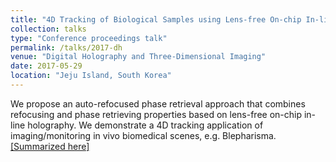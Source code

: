 ```yaml
---
title: "4D Tracking of Biological Samples using Lens-free On-chip In-line Holography"
collection: talks
type: "Conference proceedings talk"
permalink: /talks/2017-dh
venue: "Digital Holography and Three-Dimensional Imaging"
date: 2017-05-29
location: "Jeju Island, South Korea"
---
```


We propose an auto-refocused phase retrieval approach that combines refocusing and phase retrieving properties based on lens-free on-chip in-line holography. We demonstrate a 4D tracking application of imaging/monitoring in vivo biomedical scenes, e.g. Blepharisma. 
[[Summarized here]](http://compphotolab.northwestern.edu/wordpress/wp-content/uploads/2017/07/DH-2017-Tu2A.4.pdf)
